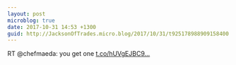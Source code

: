 ```yaml
---
layout: post
microblog: true
date: 2017-10-31 14:53 +1300
guid: http://JacksonOfTrades.micro.blog/2017/10/31/t925178988909158400.html
---
```

RT @chefmaeda: you get one [t.co/hUVgEJBC9...](https://t.co/hUVgEJBC9H)
